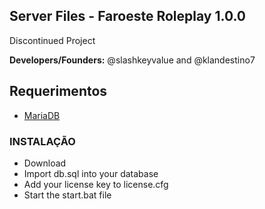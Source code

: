 ## Server Files - Faroeste Roleplay 1.0.0
Discontinued Project

**Developers/Founders:** @slashkeyvalue and @klandestino7

## Requerimentos
* [MariaDB](https://mariadb.org/)

### INSTALAÇÃO
- Download
- Import db.sql into your database
- Add your license key to license.cfg
- Start the start.bat file 


